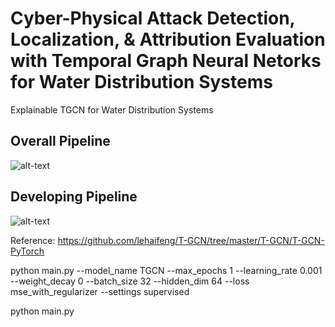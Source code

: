 # Cyber-Physical Attack Detection, Localization, & Attribution Evaluation with Temporal Graph Neural Netorks for Water Distribution Systems

Explainable TGCN for Water Distribution Systems

## Overall Pipeline
![alt-text](https://github.com/mnguyen0226/xtgcn_wds_cps/blob/main/docs/imgs/pipeline.png)

## Developing Pipeline
![alt-text](https://github.com/mnguyen0226/xtgcn_wds_cps/blob/main/docs/imgs/tgcn_train_pipeline.png)

Reference: https://github.com/lehaifeng/T-GCN/tree/master/T-GCN/T-GCN-PyTorch

python main.py --model_name TGCN --max_epochs 1 --learning_rate 0.001 --weight_decay 0 --batch_size 32 --hidden_dim 64 --loss mse_with_regularizer --settings supervised 

python main.py

